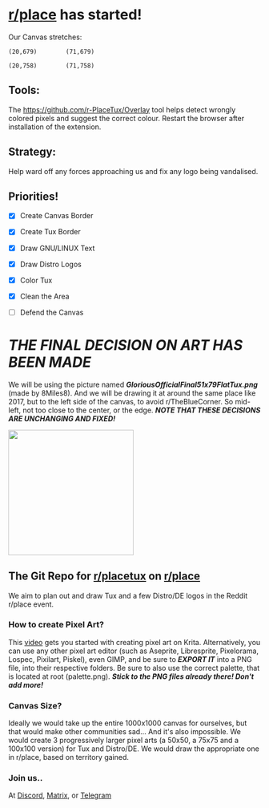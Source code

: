 # [r/place](https://www.reddit.com/r/place/?cx=36&cy=736&px=12) has started!

Our Canvas stretches:
```
(20,679)        (71,679)

(20,758)        (71,758)
```

## Tools:

The https://github.com/r-PlaceTux/Overlay tool helps detect wrongly colored pixels and suggest the correct colour. Restart the browser after installation of the extension.

## Strategy:

Help ward off any forces approaching us and fix any logo being vandalised.

## Priorities!

- [x] Create Canvas Border

- [x] Create Tux Border

- [x] Draw GNU/LINUX Text

- [x] Draw Distro Logos

- [x] Color Tux

- [x] Clean the Area

- [ ] Defend the Canvas

# ***THE FINAL DECISION ON ART HAS BEEN MADE***
We will be using the picture named ***GloriousOfficialFinal51x79FlatTux.png*** (made by 8Miles8). And we will be drawing it at around the same place like 2017, but to the left side of the canvas, to avoid r/TheBlueCorner. So mid-left, not too close to the center, or the edge. ***NOTE THAT THESE DECISIONS ARE UNCHANGING AND FIXED!***

<img src="https://raw.githubusercontent.com/r-PlaceTux/place_tux/main/GloriousOfficialFinal52x80FlatTux.png" width="250">


## The Git Repo for [r/placetux](https://reddit.com/r/placetux) on [r/place](https://reddit.com/r/place)
We aim to plan out and draw Tux and a few Distro/DE logos in the Reddit r/place event.

### How to create Pixel Art?
This [video](https://www.youtube.com/watch?v=u4MWAj6ukm0) gets you started with creating pixel art on Krita. Alternatively, you can use any other pixel art editor (such as Aseprite, Libresprite, Pixelorama, Lospec, Pixilart, Piskel), even GIMP, and be sure to ***EXPORT IT*** into a PNG file, into their respective folders. Be sure to also use the correct palette, that is located at root (palette.png). ***Stick to the PNG files already there! Don't add more!***

### Canvas Size?
Ideally we would take up the entire 1000x1000 canvas for ourselves, but that would make other communities sad... And it's also impossible. We would create 3 progressively larger pixel arts (a 50x50, a 75x75 and a 100x100 version) for Tux and Distro/DE. We would draw the appropriate one in r/place, based on territory gained.

### Join us..
At [Discord](https://discord.gg/cYB7GjWNp8), [Matrix](https://matrix.to/#/#placetux:matrix.org), or [Telegram](https://t.me/+ykZ9LXrdFJZkNzRh)
